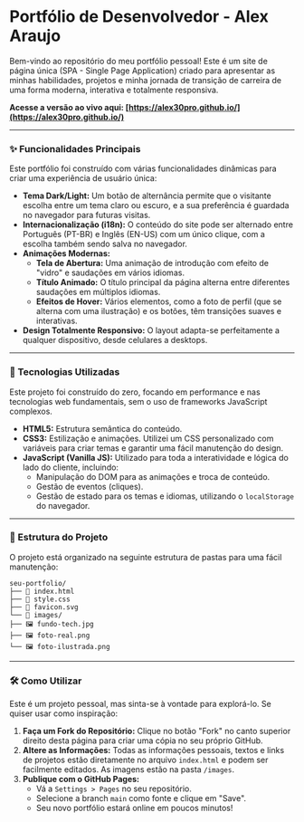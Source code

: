# Portfólio de Desenvolvedor - Alex Araujo

Bem-vindo ao repositório do meu portfólio pessoal! Este é um site de página única (SPA - Single Page Application) criado para apresentar as minhas habilidades, projetos e minha jornada de transição de carreira de uma forma moderna, interativa e totalmente responsiva.

**Acesse a versão ao vivo aqui: [https://alex30pro.github.io/](https://alex30pro.github.io/)**

---

### ✨ Funcionalidades Principais

Este portfólio foi construído com várias funcionalidades dinâmicas para criar uma experiência de usuário única:

* **Tema Dark/Light:** Um botão de alternância permite que o visitante escolha entre um tema claro ou escuro, e a sua preferência é guardada no navegador para futuras visitas.
* **Internacionalização (i18n):** O conteúdo do site pode ser alternado entre Português (PT-BR) e Inglês (EN-US) com um único clique, com a escolha também sendo salva no navegador.
* **Animações Modernas:**
    * **Tela de Abertura:** Uma animação de introdução com efeito de "vidro" e saudações em vários idiomas.
    * **Título Animado:** O título principal da página alterna entre diferentes saudações em múltiplos idiomas.
    * **Efeitos de Hover:** Vários elementos, como a foto de perfil (que se alterna com uma ilustração) e os botões, têm transições suaves e interativas.
* **Design Totalmente Responsivo:** O layout adapta-se perfeitamente a qualquer dispositivo, desde celulares a desktops.

---

### 🚀 Tecnologias Utilizadas

Este projeto foi construído do zero, focando em performance e nas tecnologias web fundamentais, sem o uso de frameworks JavaScript complexos.

* **HTML5:** Estrutura semântica do conteúdo.
* **CSS3:** Estilização e animações. Utilizei um CSS personalizado com variáveis para criar temas e garantir uma fácil manutenção do design.
* **JavaScript (Vanilla JS):** Utilizado para toda a interatividade e lógica do lado do cliente, incluindo:
    * Manipulação do DOM para as animações e troca de conteúdo.
    * Gestão de eventos (cliques).
    * Gestão de estado para os temas e idiomas, utilizando o `localStorage` do navegador.

---

### 📁 Estrutura do Projeto

O projeto está organizado na seguinte estrutura de pastas para uma fácil manutenção:

```
seu-portfolio/
├── 📄 index.html
├── 📄 style.css
├── 📄 favicon.svg
└── 📁 images/
├── 🖼️ fundo-tech.jpg
├── 🖼️ foto-real.png
└── 🖼️ foto-ilustrada.png
```

---

### 🛠️ Como Utilizar

Este é um projeto pessoal, mas sinta-se à vontade para explorá-lo. Se quiser usar como inspiração:

1.  **Faça um Fork do Repositório:** Clique no botão "Fork" no canto superior direito desta página para criar uma cópia no seu próprio GitHub.
2.  **Altere as Informações:** Todas as informações pessoais, textos e links de projetos estão diretamente no arquivo `index.html` e podem ser facilmente editados. As imagens estão na pasta `/images`.
3.  **Publique com o GitHub Pages:**
    * Vá a `Settings > Pages` no seu repositório.
    * Selecione a branch `main` como fonte e clique em "Save".
    * Seu novo portfólio estará online em poucos minutos!
